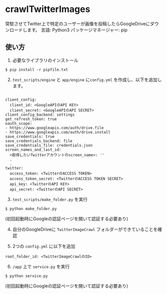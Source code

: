 # crawlTwitterImages
常駐させてTwitter上で特定のユーザーが画像を投稿したらGoogleDriveにダウンロードします。
言語: Python3
パッケージマネージャー: pip

## 使い方
1. 必要なライブラリのインストール
```
$ pip install -r pipfile.txt
```

2. `test_scripts/engine` と `app/engine` に`config.yml` を作成し、以下を追加します。
```

client_config:
  client_id: <GoogleAPIのAPI KEY>
  client_secret: <GoogleAPIのAPI SECRET>
client_config_backend: settings
get_refresh_token: true
oauth_scope:
- https://www.googleapis.com/auth/drive.file
- https://www.googleapis.com/auth/drive.install
save_credentials: true
save_credentials_backend: file
save_credentials_file: credentials.json
screen_names_and_last_id:
  <取得したいTwitterアカウントのscreen_name>: ''
  .
  .
twitter:
  access_token: <TwitterのACCESS TOKEN>
  access_token_secret: <TwitterのACCESS TOKEN SECRET>
  api_key: <TwitterのAPI KEY>
  api_secret: <TwitterのAPI SECRET>
```
3. `test_scripts/make_folder.py` を実行
```
$ python make_folder.py
```
(初回起動時にGoogleの認証ページを開いて認証する必要あり)

4. 自分のGoogleDriveに `TwitterImageCrawl` フォルダーができていることを確認

5. 2つの `config.yml` に以下を追加
```
root_folder_id: <TwitterImageCrawlのID>
```

6. `/app` 上で `service.py` を実行
```
$ python service.py
```
(初回起動時にGoogleの認証ページを開いて認証する必要あり)
